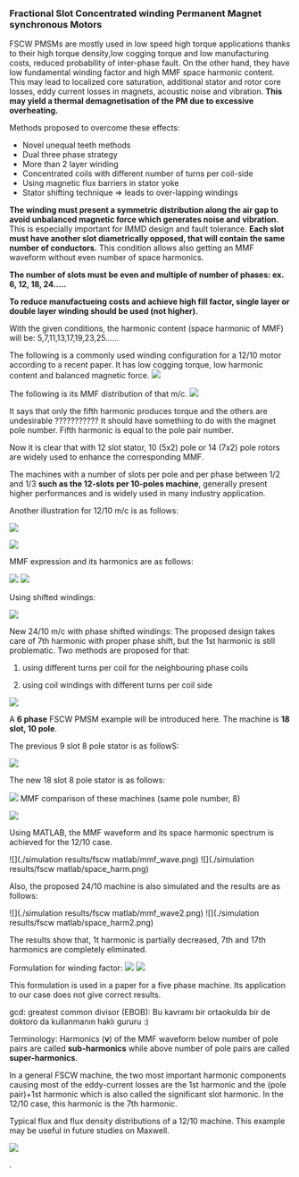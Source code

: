 ### Fractional Slot Concentrated winding Permanent Magnet synchronous Motors

FSCW PMSMs are mostly used in low speed high torque applications thanks to their high torque density,low cogging torque and low manufacturing costs, reduced probability of inter-phase fault.
On the other hand, they have low fundamental winding factor and high MMF space harmonic content. This may lead to localized core saturation, additional stator and rotor core losses, eddy current losses in magnets, acoustic noise and vibration. **This may yield a thermal demagnetisation of the PM due to excessive overheating.**

Methods proposed to overcome these effects:
* Novel unequal teeth methods
* Dual three phase strategy
* More than 2 layer winding
* Concentrated coils with different number of turns per coil-side
* Using magnetic flux barriers in stator yoke
* Stator shifting technique => leads to over-lapping windings

**The winding must present a symmetric distribution along the air gap to avoid unbalanced magnetic force which generates noise and vibration.** This is especially important for IMMD design and fault tolerance.
**Each slot must have another slot diametrically opposed, that will contain the same number of conductors.** This condition allows also getting an MMF waveform without even number of space harmonics.

**The number of slots must be even and multiple of number of phases: ex. 6, 12, 18, 24.....**

**To reduce manufactueing costs and achieve high fill factor, single layer or double layer winding should be used (not higher).**

With the given conditions, the harmonic content (space harmonic of MMF) will be: 5,7,11,13,17,19,23,25......

The following is a commonly used winding configuration for a 12/10 motor according to a recent paper. It has low cogging torque, low harmonic content and balanced magnetic force.
![](./newimages/12s10p.png)

The following is its MMF distribution of that m/c.
![](./newimages/mmfdist.png)

It says that only the fifth harmonic produces torque and the others are undesirable ???????????
It should have something to do with the magnet pole number. Fifth harmonic is equal to the pole pair number.

Now it is clear that with 12 slot stator, 10 (5x2) pole or 14 (7x2) pole rotors are widely used to enhance the corresponding MMF.



The machines with a number of slots per pole and per phase between 1/2 and 1/3 **such as the 12-slots per 10-poles machine**, generally present higher performances and is widely used in many industry application.

Another illustration for 12/10 m/c is as follows:

![](./newimages/12s10p2.png)

![](./newimages/12s10p3.png)


MMF expression and its harmonics are as follows:

![](./newimages/mmf1.png)
![](./newimages/mmf2.png)

Using shifted windings:

![](./newimages/mmf3.png)

New 24/10 m/c with phase shifted windings: The proposed design takes care of 7th harmonic with proper phase shift, but the 1st harmonic is still problematic. Two methods are proposed for that:

1) using different turns per coil for the neighbouring phase coils

2) using coil windings with different turns per coil side

![](./newimages/phase_shift.png)


A **6 phase** FSCW PMSM example will be introduced here. The machine is **18 slot, 10 pole**.

The previous 9 slot 8 pole stator is as followS:

![](./newimages/9s8p1.png)


The new 18 slot 8 pole stator is as follows:

![](./newimages/18s8p1.png)
MMF comparison of these machines (same pole number, 8)

![](./newimages/mmf4.png)



Using MATLAB, the MMF waveform and its space harmonic spectrum is achieved for the 12/10 case.

![](./simulation results/fscw matlab/mmf_wave.png)
![](./simulation results/fscw matlab/space_harm.png)

Also, the proposed 24/10 machine is also simulated and the results are as follows:

![](./simulation results/fscw matlab/mmf_wave2.png)
![](./simulation results/fscw matlab/space_harm2.png)

The results show that, 1t harmonic is partially decreased, 7th and 17th harmonics are completely eliminated.


Formulation for winding factor:
![](./newimages/wf1.png)
![](./newimages/wf2.png)

This formulation is used in a paper for a five phase machine. Its application to our case does not give correct results.

gcd: greatest common divisor (EBOB): Bu kavramı bir ortaokulda bir de doktoro da kullanmanın haklı gururu :)

Terminology: Harmonics (**v**) of the MMF waveform below number of pole pairs are called **sub-harmonics** while above number of pole pairs are called **super-harmonics**.

In a general FSCW machine, the two most important harmonic components causing most of the eddy-current losses are the 1st harmonic and the (pole pair)+1st harmonic which is also called the significant slot harmonic. In the 12/10 case, this harmonic is the 7th harmonic.

Typical flux and flux density distributions of a 12/10 machine. This example may be useful in future studies on Maxwell.

![](./newimages/flux_dens.png)





.
